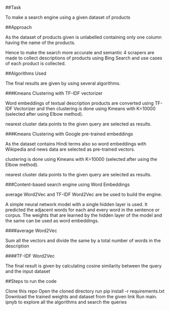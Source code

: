 ##Task

To make a search engine using a given dataset of products

##Approach

As the dataset of products given is unlabelled containing only one column having the name of the products.

<Given Dataset>

Hence to make the search more accurate and semantic 4 scrapers are made to collect descriptions of products using Bing Search and use cases of each product is collected.
<DATASET WITH DESCRIPTION>

<Scrapers Code>

##Algorithms Used

The final results are given by using several algorithms.

###Kmeans Clustering with TF-IDF vectorizer

Word embeddings of textual description products are converted using TF-IDF Vectorizer and then clustering is done using Kmeans with K=10000 (selected after using Elbow method).

<Traing Code>

nearest cluster data points to the given query are selected as results.

###Kmeans Clustering with Google pre-trained embeddings

As the dataset contains Hindi terms also so word embeddings with Wikipedia and news data are selected as pre-trained vectors.

clustering is done using Kmeans with K=10000 (selected after using the Elbow method).

<Traing Code>

nearest cluster data points to the given query are selected as results.

###Content-based search engine using Word Embeddings

average Word2Vec and TF-IDF Word2Vec are be used to build the engine.

A simple neural network model with a single hidden layer is used. It predicted the adjacent words for each and every word in the sentence or corpus. The weights that are learned by the hidden layer of the model and the same can be used as word embeddings.

<Training Code>

####average Word2Vec

Sum all the vectors and divide the same by a total number of words in the description

<pic>


####TF-IDF Word2Vec

<pic>


The final result is given by calculating cosine similarity between the query and the input dataset



##Steps to run the code

Clone this repo 
Open the cloned directory
run pip install  -r requirements.txt
Download the trained weights and dataset from the given link
Run main. ipnyb to explore all the algorithms and search the queries



